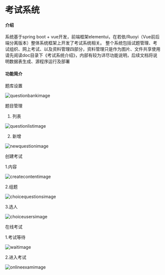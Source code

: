 # 考试系统

#### 介绍
系统基于spring boot + vue开发，前端框架elementui，在若依/Ruoyi（Vue前后端分离版本）整体系统框架上开发了考试系统相关。
整个系统包括试题管理、考试组织、网上考试、以及资料管理四部分，资料管理只是作为图片、文件共享使用
请先阅读doc目录下《考试系统介绍》，内部有较为详尽功能说明，后续文档将说明数据表生成、源程序运行及部署

#### 功能简介
题库设置

![questionbankimage](https://user-images.githubusercontent.com/52407256/226363109-dc73bc95-18e6-4806-9fcd-1c78b56f2813.png)

题目管理
1. 列表

![questionlistimage](https://user-images.githubusercontent.com/52407256/226363447-57452523-f2f2-4702-ad25-3a4c79c00dc5.png)


2. 新增

![newquestionimage](https://user-images.githubusercontent.com/52407256/226363554-fe0db84e-7e04-42fd-93fb-171cfd900afb.png)


创建考试

1.内容

![createcontentimage](https://user-images.githubusercontent.com/52407256/226363671-1fdcb95b-d77d-4e78-80d9-4735c5c73311.png)



2.组题

![choicequestionsimage](https://user-images.githubusercontent.com/52407256/226363752-163a4fed-6f1b-44aa-a5aa-da921d548385.png)



3.选人

![choiceusersimage](https://user-images.githubusercontent.com/52407256/226363824-f1f3805c-b0e9-4a1a-9b3e-8dcbab36a69e.png)



在线考试

1.考试等待

![waitimage](https://user-images.githubusercontent.com/52407256/226363899-86dfca94-4967-4f2b-833a-08880dc8178c.png)



2.进入考试

![onlineexamimage](https://user-images.githubusercontent.com/52407256/226363976-b2e2ca26-68a2-4f66-9357-1801326ca651.png)

